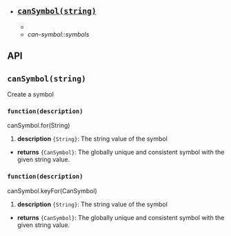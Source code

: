 
- <code>[canSymbol(string)](#cansymbolstring)</code>
  - 
  - 
  - _can-symbol::symbols_

## API


## <code>canSymbol(string)</code>


Create a symbol



### <code>function(description)</code>
canSymbol.for(String)


1. __description__ <code>{String}</code>:
  The string value of the symbol

- __returns__ <code>{CanSymbol}</code>:
  The globally unique and consistent symbol with the given string value.
   

### <code>function(description)</code>
canSymbol.keyFor(CanSymbol)


1. __description__ <code>{String}</code>:
  The string value of the symbol

- __returns__ <code>{CanSymbol}</code>:
  The globally unique and consistent symbol with the given string value.
   
